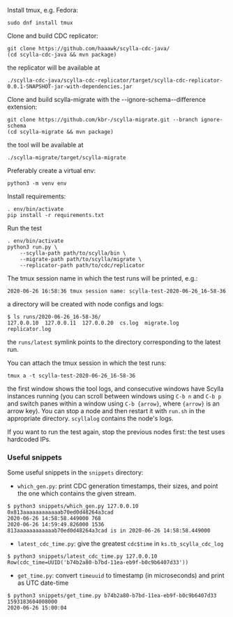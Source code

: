 Install tmux, e.g. Fedora:
```
sudo dnf install tmux
```

Clone and build CDC replicator:
```
git clone https://github.com/haaawk/scylla-cdc-java/
(cd scylla-cdc-java && mvn package)
```
the replicator will be available at
```
./scylla-cdc-java/scylla-cdc-replicator/target/scylla-cdc-replicator-0.0.1-SNAPSHOT-jar-with-dependencies.jar
```

Clone and build scylla-migrate with the --ignore-schema--difference extension:
```
git clone https://github.com/kbr-/scylla-migrate.git --branch ignore-schema
(cd scylla-migrate && mvn package)
```
the tool will be available at
```
./scylla-migrate/target/scylla-migrate
```

Preferably create a virtual env:
```
python3 -m venv env
```
Install requirements:
```
. env/bin/activate
pip install -r requirements.txt
```

Run the test
```
. env/bin/activate
python3 run.py \
    --scylla-path path/to/scylla/bin \
    --migrate-path path/to/scylla/migrate \
    --replicator-path path/to/cdc/replicator
```

The tmux session name in which the test runs will be printed, e.g.:
```
2020-06-26 16:58:36 tmux session name: scylla-test-2020-06-26_16-58-36
```
a directory will be created with node configs and logs:
```
$ ls runs/2020-06-26_16-58-36/
127.0.0.10  127.0.0.11  127.0.0.20  cs.log  migrate.log  replicator.log
```
the `runs/latest` symlink points to the directory corresponding to the latest run.

You can attach the tmux session in which the test runs:
```
tmux a -t scylla-test-2020-06-26_16-58-36
```
the first window shows the tool logs, and consecutive windows have Scylla instances running (you can scroll between windows using `C-b n` and `C-b p` and switch panes within a window using `C-b {arrow}`, where `{arrow}` is an arrow key). You can stop a node and then restart it with `run.sh` in the appropriate directory. `scyllalog` contains the node's logs.

If you want to run the test again, stop the previous nodes first: the test uses hardcoded IPs.

### Useful snippets
Some useful snippets in the `snippets` directory:
- `which_gen.py`:  print CDC generation timestamps, their sizes, and point the one which contains the given stream.
 ```
 $ python3 snippets/which_gen.py 127.0.0.10 0x813aaaaaaaaaaaab70ed0d48264a3cad
2020-06-26 14:58:58.449000 768
2020-06-26 14:59:49.826000 1536
813aaaaaaaaaaaab70ed0d48264a3cad is in 2020-06-26 14:58:58.449000
```
- `latest_cdc_time.py`: give the greatest `cdc$time` in `ks.tb_scylla_cdc_log`
```
$ python3 snippets/latest_cdc_time.py 127.0.0.10
Row(cdc_time=UUID('b74b2a80-b7bd-11ea-eb9f-b0c9b6407d33'))
```
- `get_time.py`: convert `timeuuid` to timestamp (in microseconds) and print as UTC date-time
```
$ python3 snippets/get_time.py b74b2a80-b7bd-11ea-eb9f-b0c9b6407d33
1593183604008000
2020-06-26 15:00:04
```
